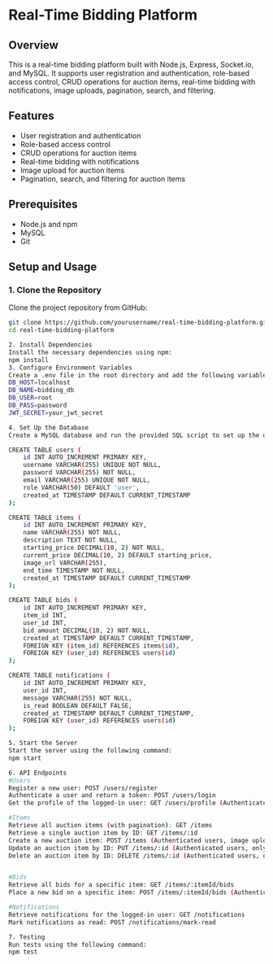 # Real-Time Bidding Platform

## Overview
This is a real-time bidding platform built with Node.js, Express, Socket.io, and MySQL. It supports user registration and authentication, role-based access control, CRUD operations for auction items, real-time bidding with notifications, image uploads, pagination, search, and filtering.

## Features
- User registration and authentication
- Role-based access control
- CRUD operations for auction items
- Real-time bidding with notifications
- Image upload for auction items
- Pagination, search, and filtering for auction items

## Prerequisites
- Node.js and npm
- MySQL
- Git

## Setup and Usage

### 1. Clone the Repository
Clone the project repository from GitHub:
```bash
git clone https://github.com/yourusername/real-time-bidding-platform.git
cd real-time-bidding-platform

2. Install Dependencies
Install the necessary dependencies using npm:
npm install
3. Configure Environment Variables
Create a .env file in the root directory and add the following variables:
DB_HOST=localhost
DB_NAME=bidding_db
DB_USER=root
DB_PASS=password
JWT_SECRET=your_jwt_secret

4. Set Up the Database
Create a MySQL database and run the provided SQL script to set up the database schema. Create a file sql/schema.sql with the following content:

CREATE TABLE users (
    id INT AUTO_INCREMENT PRIMARY KEY,
    username VARCHAR(255) UNIQUE NOT NULL,
    password VARCHAR(255) NOT NULL,
    email VARCHAR(255) UNIQUE NOT NULL,
    role VARCHAR(50) DEFAULT 'user',
    created_at TIMESTAMP DEFAULT CURRENT_TIMESTAMP
);

CREATE TABLE items (
    id INT AUTO_INCREMENT PRIMARY KEY,
    name VARCHAR(255) NOT NULL,
    description TEXT NOT NULL,
    starting_price DECIMAL(10, 2) NOT NULL,
    current_price DECIMAL(10, 2) DEFAULT starting_price,
    image_url VARCHAR(255),
    end_time TIMESTAMP NOT NULL,
    created_at TIMESTAMP DEFAULT CURRENT_TIMESTAMP
);

CREATE TABLE bids (
    id INT AUTO_INCREMENT PRIMARY KEY,
    item_id INT,
    user_id INT,
    bid_amount DECIMAL(10, 2) NOT NULL,
    created_at TIMESTAMP DEFAULT CURRENT_TIMESTAMP,
    FOREIGN KEY (item_id) REFERENCES items(id),
    FOREIGN KEY (user_id) REFERENCES users(id)
);

CREATE TABLE notifications (
    id INT AUTO_INCREMENT PRIMARY KEY,
    user_id INT,
    message VARCHAR(255) NOT NULL,
    is_read BOOLEAN DEFAULT FALSE,
    created_at TIMESTAMP DEFAULT CURRENT_TIMESTAMP,
    FOREIGN KEY (user_id) REFERENCES users(id)
);

5. Start the Server
Start the server using the following command:
npm start

6. API Endpoints
#Users
Register a new user: POST /users/register
Authenticate a user and return a token: POST /users/login
Get the profile of the logged-in user: GET /users/profile (Authenticated users only)

#Items
Retrieve all auction items (with pagination): GET /items
Retrieve a single auction item by ID: GET /items/:id
Create a new auction item: POST /items (Authenticated users, image upload)
Update an auction item by ID: PUT /items/:id (Authenticated users, only item owners or admins)
Delete an auction item by ID: DELETE /items/:id (Authenticated users, only item owners or admins)


#Bids
Retrieve all bids for a specific item: GET /items/:itemId/bids
Place a new bid on a specific item: POST /items/:itemId/bids (Authenticated users)

#Notifications
Retrieve notifications for the logged-in user: GET /notifications
Mark notifications as read: POST /notifications/mark-read

7. Testing
Run tests using the following command:
npm test

